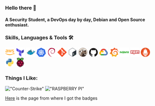 ### Hello there 👋

#### A Security Student, a DevOps day by day, Debian and Open Source enthusiast.

### Skills, Languages & Tools 🛠

<img src="https://raw.githubusercontent.com/devicons/devicon/refs/heads/master/icons/amazonwebservices/amazonwebservices-plain-wordmark.svg" alt="aws" width="30" height="30"/> <img src="https://github.com/devicons/devicon/blob/master/icons/terraform/terraform-original.svg" alt="terraform" width="30" height="30"/> <img src="https://raw.githubusercontent.com/devicons/devicon/refs/heads/master/icons/docker/docker-original.svg" alt="docker" width="30" height="30"/> <img src="https://raw.githubusercontent.com/devicons/devicon/refs/heads/master/icons/kubernetes/kubernetes-original.svg" alt="k8s" width="30" height="30"/> <img src="https://raw.githubusercontent.com/devicons/devicon/refs/heads/master/icons/debian/debian-original.svg" alt="debian" width="30" height="30"/> <img src="https://raw.githubusercontent.com/devicons/devicon/refs/heads/master/icons/git/git-original.svg" alt="git" width="30" height="30"/> <img src="https://raw.githubusercontent.com/devicons/devicon/refs/heads/master/icons/bash/bash-original.svg" alt="bash" width="30" height="30"/> <img src="https://raw.githubusercontent.com/devicons/devicon/refs/heads/master/icons/dbeaver/dbeaver-original.svg" alt="dbeaver" width="30" height="30"/> <img src="https://raw.githubusercontent.com/devicons/devicon/refs/heads/master/icons/github/github-original.svg" alt="github" width="30" height="30"/> <img src="https://raw.githubusercontent.com/devicons/devicon/refs/heads/master/icons/googlecloud/googlecloud-original.svg" alt="gcloud" width="30" height="30"/> <img src="https://raw.githubusercontent.com/devicons/devicon/refs/heads/master/icons/grafana/grafana-original.svg" alt="grafana" width="30" height="30"/> <img src="https://raw.githubusercontent.com/devicons/devicon/refs/heads/master/icons/nginx/nginx-original.svg" alt="nginx" width="30" height="30"/> <img src="https://raw.githubusercontent.com/devicons/devicon/refs/heads/master/icons/npm/npm-original-wordmark.svg" alt="npm" width="30" height="30"/> <img src="https://raw.githubusercontent.com/devicons/devicon/refs/heads/master/icons/prometheus/prometheus-original.svg" alt="prometheus" width="30" height="30"/> <img src="https://raw.githubusercontent.com/devicons/devicon/refs/heads/master/icons/python/python-original.svg" alt="python" width="30" height="30"/> <img src="https://raw.githubusercontent.com/devicons/devicon/refs/heads/master/icons/raspberrypi/raspberrypi-original.svg" alt="raspberrypi" width="30" height="30"/> 
     



### Things I Like:

!["Counter-Strike"](https://img.shields.io/badge/Counter_Strike-000000?style=for-the-badge&logo=counter-strike&logoColor=white "Counter-Strike") !["RASPBERRY PI"](https://img.shields.io/badge/Raspberry%20Pi-A22846?style=for-the-badge&logo=Raspberry%20Pi&logoColor=white "RASPBERRY PI")




[Here](https://dev.to/envoy_/150-badges-for-github-pnk) is the page from where I got the badges
